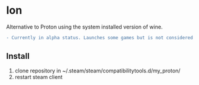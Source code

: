 # Ion
Alternative to Proton using the system installed version of wine.

```diff
- Currently in alpha status. Launches some games but is not considered fully functional
```

## Install

1. clone repository in ~/.steam/steam/compatibilitytools.d/my_proton/
2. restart steam client
